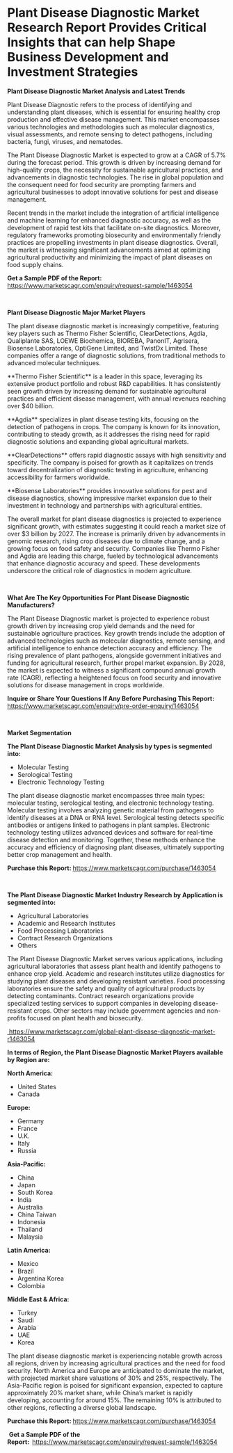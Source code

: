 <p><h1>Plant Disease Diagnostic Market Research Report Provides Critical Insights that can help Shape Business Development and Investment Strategies</h1></p><p><strong>Plant Disease Diagnostic Market Analysis and Latest Trends</strong></p>
<p><p>Plant Disease Diagnostic refers to the process of identifying and understanding plant diseases, which is essential for ensuring healthy crop production and effective disease management. This market encompasses various technologies and methodologies such as molecular diagnostics, visual assessments, and remote sensing to detect pathogens, including bacteria, fungi, viruses, and nematodes.</p><p>The Plant Disease Diagnostic Market is expected to grow at a CAGR of 5.7% during the forecast period. This growth is driven by increasing demand for high-quality crops, the necessity for sustainable agricultural practices, and advancements in diagnostic technologies. The rise in global population and the consequent need for food security are prompting farmers and agricultural businesses to adopt innovative solutions for pest and disease management.</p><p>Recent trends in the market include the integration of artificial intelligence and machine learning for enhanced diagnostic accuracy, as well as the development of rapid test kits that facilitate on-site diagnostics. Moreover, regulatory frameworks promoting biosecurity and environmentally friendly practices are propelling investments in plant disease diagnostics. Overall, the market is witnessing significant advancements aimed at optimizing agricultural productivity and minimizing the impact of plant diseases on food supply chains.</p></p>
<p><strong>Get a Sample PDF of the Report:&nbsp;</strong> <a href="https://www.marketscagr.com/enquiry/request-sample/1463054?utm_campaign=3317&utm_medium=2&utm_source=Github&utm_content=ia&utm_term=12042025&utm_id=plant-disease-diagnostic">https://www.marketscagr.com/enquiry/request-sample/1463054</a></p>
<p>&nbsp;</p>
<p><strong>Plant Disease Diagnostic Major Market Players</strong></p>
<p><p>The plant disease diagnostic market is increasingly competitive, featuring key players such as Thermo Fisher Scientific, ClearDetections, Agdia, Qualiplante SAS, LOEWE Biochemica, BIOREBA, PanonIT, Agrisera, Biosense Laboratories, OptiGene Limited, and TwistDx Limited. These companies offer a range of diagnostic solutions, from traditional methods to advanced molecular techniques.</p><p>**Thermo Fisher Scientific** is a leader in this space, leveraging its extensive product portfolio and robust R&D capabilities. It has consistently seen growth driven by increasing demand for sustainable agricultural practices and efficient disease management, with annual revenues reaching over $40 billion.</p><p>**Agdia** specializes in plant disease testing kits, focusing on the detection of pathogens in crops. The company is known for its innovation, contributing to steady growth, as it addresses the rising need for rapid diagnostic solutions and expanding global agricultural markets.</p><p>**ClearDetections** offers rapid diagnostic assays with high sensitivity and specificity. The company is poised for growth as it capitalizes on trends toward decentralization of diagnostic testing in agriculture, enhancing accessibility for farmers worldwide.</p><p>**Biosense Laboratories** provides innovative solutions for pest and disease diagnostics, showing impressive market expansion due to their investment in technology and partnerships with agricultural entities.</p><p>The overall market for plant disease diagnostics is projected to experience significant growth, with estimates suggesting it could reach a market size of over $3 billion by 2027. The increase is primarily driven by advancements in genomic research, rising crop diseases due to climate change, and a growing focus on food safety and security. Companies like Thermo Fisher and Agdia are leading this charge, fueled by technological advancements that enhance diagnostic accuracy and speed. These developments underscore the critical role of diagnostics in modern agriculture.</p></p>
<p>&nbsp;</p>
<p><strong>What Are The Key Opportunities For Plant Disease Diagnostic Manufacturers?</strong></p>
<p><p>The Plant Disease Diagnostic market is projected to experience robust growth driven by increasing crop yield demands and the need for sustainable agriculture practices. Key growth trends include the adoption of advanced technologies such as molecular diagnostics, remote sensing, and artificial intelligence to enhance detection accuracy and efficiency. The rising prevalence of plant pathogens, alongside government initiatives and funding for agricultural research, further propel market expansion. By 2028, the market is expected to witness a significant compound annual growth rate (CAGR), reflecting a heightened focus on food security and innovative solutions for disease management in crops worldwide.</p></p>
<p><strong>Inquire or Share Your Questions If Any Before Purchasing This Report:</strong> <a href="https://www.marketscagr.com/enquiry/pre-order-enquiry/1463054?utm_campaign=3317&utm_medium=2&utm_source=Github&utm_content=ia&utm_term=12042025&utm_id=plant-disease-diagnostic">https://www.marketscagr.com/enquiry/pre-order-enquiry/1463054</a></p>
<p>&nbsp;</p>
<p><strong>Market Segmentation</strong></p>
<p><strong>The Plant Disease Diagnostic Market Analysis by types is segmented into:</strong></p>
<p><ul><li>Molecular Testing</li><li>Serological Testing</li><li>Electronic Technology Testing</li></ul></p>
<p><p>The plant disease diagnostic market encompasses three main types: molecular testing, serological testing, and electronic technology testing. Molecular testing involves analyzing genetic material from pathogens to identify diseases at a DNA or RNA level. Serological testing detects specific antibodies or antigens linked to pathogens in plant samples. Electronic technology testing utilizes advanced devices and software for real-time disease detection and monitoring. Together, these methods enhance the accuracy and efficiency of diagnosing plant diseases, ultimately supporting better crop management and health.</p></p>
<p><strong>Purchase this Report:&nbsp;</strong><a href="https://www.marketscagr.com/purchase/1463054?utm_campaign=3317&utm_medium=2&utm_source=Github&utm_content=ia&utm_term=12042025&utm_id=plant-disease-diagnostic">https://www.marketscagr.com/purchase/1463054</a></p>
<p>&nbsp;</p>
<p><strong>The Plant Disease Diagnostic Market Industry Research by Application is segmented into:</strong></p>
<p><ul><li>Agricultural Laboratories</li><li>Academic and Research Institutes</li><li>Food Processing Laboratories</li><li>Contract Research Organizations</li><li>Others</li></ul></p>
<p><p>The Plant Disease Diagnostic Market serves various applications, including agricultural laboratories that assess plant health and identify pathogens to enhance crop yield. Academic and research institutes utilize diagnostics for studying plant diseases and developing resistant varieties. Food processing laboratories ensure the safety and quality of agricultural products by detecting contaminants. Contract research organizations provide specialized testing services to support companies in developing disease-resistant crops. Other sectors may include government agencies and non-profits focused on plant health and biosecurity.</p></p>
<p><a href="https://www.marketscagr.com/global-plant-disease-diagnostic-market-r1463054?utm_campaign=3317&utm_medium=2&utm_source=Github&utm_content=ia&utm_term=12042025&utm_id=plant-disease-diagnostic">&nbsp;https://www.marketscagr.com/global-plant-disease-diagnostic-market-r1463054</a></p>
<p><strong>In terms of Region, the Plant Disease Diagnostic Market Players available by Region are:</strong></p>
<p>
    <p> <strong> North America: </strong>
        <ul>
            <li>United States</li>
            <li>Canada</li>
        </ul>
        </p> 
    <p> <strong> Europe: </strong>
        <ul>
            <li>Germany</li>
            <li>France</li>
            <li>U.K.</li>
            <li>Italy</li>
            <li>Russia</li>
        </ul>
        </p> 
    <p> <strong> Asia-Pacific: </strong>
        <ul>
            <li>China</li>
            <li>Japan</li>
            <li>South Korea</li>
            <li>India</li>
            <li>Australia</li>
            <li>China Taiwan</li>
            <li>Indonesia</li>
            <li>Thailand</li>
            <li>Malaysia</li>
        </ul>
        </p> 
    <p> <strong> Latin America: </strong>
        <ul>
            <li>Mexico</li>
            <li>Brazil</li>
            <li>Argentina Korea</li>
            <li>Colombia</li>
        </ul>
        </p> 
    <p> <strong> Middle East & Africa: </strong>
        <ul>
            <li>Turkey</li>
            <li>Saudi</li>
            <li>Arabia</li>
            <li>UAE</li>
            <li>Korea</li>
        </ul>
    </p>
    </p>
<p><p>The plant disease diagnostic market is experiencing notable growth across all regions, driven by increasing agricultural practices and the need for food security. North America and Europe are anticipated to dominate the market, with projected market share valuations of 30% and 25%, respectively. The Asia-Pacific region is poised for significant expansion, expected to capture approximately 20% market share, while China’s market is rapidly developing, accounting for around 15%. The remaining 10% is attributed to other regions, reflecting a diverse global landscape.</p></p>
<p><strong>Purchase this Report: </strong><a href="https://www.marketscagr.com/purchase/1463054?utm_campaign=3317&utm_medium=2&utm_source=Github&utm_content=ia&utm_term=12042025&utm_id=plant-disease-diagnostic">https://www.marketscagr.com/purchase/1463054</a></p>
<p>&nbsp;<strong>Get a Sample PDF of the Report:&nbsp;&nbsp;</strong><a href="https://www.marketscagr.com/enquiry/request-sample/1463054?utm_campaign=3317&utm_medium=2&utm_source=Github&utm_content=ia&utm_term=12042025&utm_id=plant-disease-diagnostic">https://www.marketscagr.com/enquiry/request-sample/1463054</a></p>
<p><strong></strong></p>
<p><p></p><p></p><p></p></p>